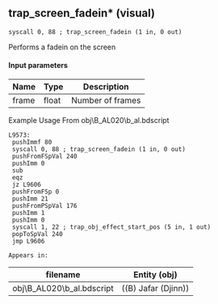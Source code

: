 ## trap_screen_fadein* (visual)

`syscall 0, 88 ; trap_screen_fadein (1 in, 0 out)`

Performs a fadein on the screen

#### Input parameters
| Name | Type | Description
|------|------|------------
| frame   | float   | Number of frames


Example Usage From obj\B_AL020\b_al.bdscript
```plaintext
L9573:
 pushImmf 80
 syscall 0, 88 ; trap_screen_fadein (1 in, 0 out)
 pushFromFSpVal 240
 pushImm 0
 sub 
 eqz 
 jz L9606
 pushFromFSp 0
 pushImm 21
 pushFromPSpVal 176
 pushImm 1
 pushImm 0
 syscall 1, 22 ; trap_obj_effect_start_pos (5 in, 1 out)
 popToSpVal 240
 jmp L9606
```





	Appears in:
| filename | Entity (obj)
|----------|-------------
| obj\B_AL020\b_al.bdscript       | ((B) Jafar (Djinn))          



